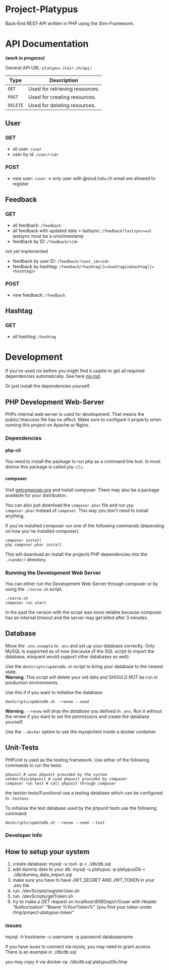 # Project-Platypus

Back-End REST-API written in PHP using the Slim-Framework.

# API Documentation

***(work in progress)***

General API URL: `platypus.stair.ch/api/`

| Type | Description |
|------|--------------|
| `GET` | Used for retrieving resources. |
| `POST` | Used for creating resources. |
| `DELETE` | Used for deleting resources. |

## User

### GET

- all user: `/user`
- user by id: `/user/<id>`

### POST

- new user: `/user`
 -> only user with @stud.hslu.ch email are allowed to register

## Feedback

### GET

- all feedback: `/feedback`
- all feedback with updated date > lastsync: `/feedback?lastsync=val`
  lastsync must be a unixtimestamp
- feedback by ID: `/feedback/<id>`

not yet implemented
- feedback by user ID: `/feedback/?user_id=<id>`
- feedback by hashtag: `/feedback/?hashtag[]=<hashtag1>&hashtag[]=<hashtag2>`

### POST

- new feedback: `/feedback` 

## Hashtag

### GET

- all hashtag: `/hashtag`

# Development

If you've used nix before you might find it usable to get all required dependencies automatically. See here [nix.md](https://github.com/Che4ter/project-platypus/blob/master/nix.md).

Or just install the dependencies yourself:

## PHP Development Web-Server

PHPs internal web server is used for development. That means the public/.htaccess file has no affect. Make sure to configure it properly when running this project on Apache or Nginx.

### Dependencies

#### php-cli
You need to install the package to run php as a command line tool. In most distros this package is called `php-cli`. 
#### composer

Visit [getcomposer.org](https://getcomposer.org/) and install composer. There may also be a package available for your distribution.

You can also just download the `composer.phar` file and run `php composer.phar` instead of `composer`. This way you don't need to install anything.

If you've installed composer run one of the following commands (depending on how you've installed composer):

```
composer install
php composer.phar install
```

This will download an install the projects PHP dependencies into the `./vendor/` directory.

### Running the Development Web Server

You can either run the Development Web-Server through composer or by using the `./serve.sh` script.

```
./serve.sh
composer run start
```

In the past the version with the script was more reliable because composer has an internal timeout and the server may get killed after 3 minutes.

## Database

Move the `.env.example` to `.env` and set up your database correctly.
Only MySQL is supported as of now (because of the SQL script to import the database, eloquent would support other databases as well).

Use the `devScripts/updateDb.sh` script to bring your database to the newest state.  
**Warning**: This script will delete your old data and SHOULD NOT be run in production environments.

Use this if if you want to initialise the database:

    devScripts/updateDb.sh --renew --seed

**Warning**: `--renew` will *drop the database* you defined in `.env`.
Run it without the renew if you want to set the permissions and create the database yourself.

Use the `--docker` option to use the mysqlclient inside a docker container.

## Unit-Tests

PHPUnit is used as the testing framework. Use either of the following commands to run the tests:

    phpunit # uses phpunit provided by the system
    vendor/bin/phpunit # used phpunit provided by composer
    composer run test # call phpunit through composer

the testsin tests/Functional use a testing database which can be configured in `.testenv`.

To initialise the test database used by the phpunit tests use the following command:

    devScripts/updateDb.sh --renew --seed --test

### Developer Info

## How to setup your system

1. create database: mysql -u root -p < ./db/db.sql
2. add dummy data to your db: mysql -u platypus -p platypusDb < ./db/dummy_data_import.sql
3. make sure you have to have JWT_SECRET AND JWT_TOKEN in your .env file
4. run ./devScripts/registerUser.sh
5. run ./devScripts/getToken.sh
6. try to make a GET request on localhost:8080/api/v1/user with Header "Authorization" "Bearer %YourToken%" (you find your token under /tmp/project-platypus-token"

### issues

mysql -h hostname -u username -p password databasename

If you have isues to connect via myslq, you may need to grant access. There is an example in ./db/db.sql

you may copy it via docker cp ./db/db.sql platypusDb:/tmp
